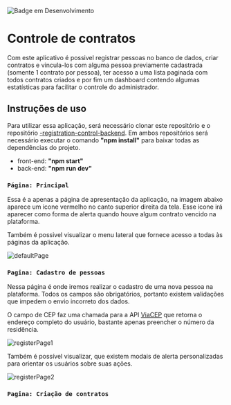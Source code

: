 ![Badge em Desenvolvimento](http://img.shields.io/static/v1?label=STATUS&message=FINALIZADO&color=GREEN&style=for-the-badge)


# Controle de contratos

Com este aplicativo é possivel registrar pessoas no banco de dados, criar contratos e vincula-los com alguma pessoa previamente cadastrada (somente 1 contrato por pessoa), ter acesso a uma lista paginada com todos contratos criados e por fim um dashboard contendo algumas estatísticas para facilitar o controle do administrador.

## Instruções de uso

Para utilizar essa aplicação, será necessário clonar este repositório e o repositório <a href="https://github.com/Abiscula/-registration-control-backend">-registration-control-backend</a>. Em ambos repositórios será necessário executar o comando <b>"npm install"</b> para baixar todas as dependências do projeto.
<ul>
  <li>front-end: <b>"npm start"</b></li>
  <li>back-end: <b>"npm run dev"</b></li>
</ul>

### `Página: Principal`

Essa é a apenas a página de apresentação da aplicação, na imagem abaixo aparece um icone vermelho no canto superior direita da tela. Esse icone irá aparecer como forma de alerta quando houve algum contrato vencido na plataforma.

Também é possivel visualizar o menu lateral que fornece acesso a todas às páginas da aplicação.

![defaultPage](https://user-images.githubusercontent.com/85578784/174488400-b01371ea-2286-40f5-a50e-574f96c78fed.gif)


### `Pagina: Cadastro de pessoas`

Nessa página é onde iremos realizar o cadastro de uma nova pessoa na plataforma. Todos os campos são obrigatórios, portanto existem validações que impedem o envio incorreto dos dados.

O campo de CEP faz uma chamada para a API <a href="https://viacep.com.br/">ViaCEP</a> que retorna o endereço completo do usuário, bastante apenas preencher o número da residência.

![registerPage1](https://user-images.githubusercontent.com/85578784/174488607-a65dd9f5-f553-4fcc-9ece-f8808ccf2a66.gif)

Também é possível visualizar, que existem modais de alerta personalizadas para orientar os usuários sobre suas ações.

![registerPage2](https://user-images.githubusercontent.com/85578784/174488943-b0a576e8-7501-4cd7-85ba-0bf13de3d646.gif)


### `Pagina: Criação de contratos`

